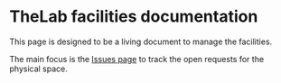 # TheLab facilities documentation

This page is designed to be a living document to manage the facilities.

The main focus is the [Issues page](https://github.com/TheLab-ms/facilities/issues) to track the open requests for the physical space.

